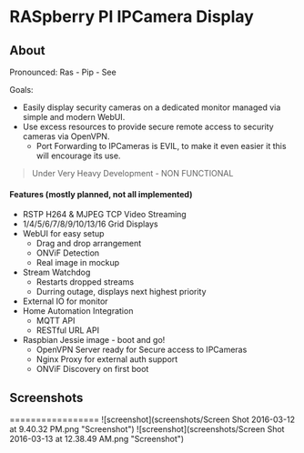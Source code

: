# RASpberry PI IPCamera Display
## About
Pronounced: Ras - Pip - See

Goals:
 * Easily display security cameras on a dedicated monitor managed via simple and modern WebUI.
 * Use excess resources to provide secure remote access to security cameras via OpenVPN.
   * Port Forwarding to IPCameras is EVIL, to make it even easier it this will encourage its use.

> Under Very Heavy Development - NON FUNCTIONAL

#### Features (mostly planned, not all implemented)
* RSTP H264 & MJPEG TCP Video Streaming
* 1/4/5/6/7/8/9/10/13/16 Grid Displays
* WebUI for easy setup
  * Drag and drop arrangement
  * ONViF Detection
  * Real image in mockup
* Stream Watchdog
  * Restarts dropped streams
  * Durring outage, displays next highest priority
* External IO for monitor
* Home Automation Integration
  * MQTT API
  * RESTful URL API
* Raspbian Jessie image - boot and go!
  * OpenVPN Server ready for Secure access to IPCameras
  * Nginx Proxy for external auth support
  * ONViF Discovery on first boot

## Screenshots
=================
![screenshot](screenshots/Screen Shot 2016-03-12 at 9.40.32 PM.png "Screenshot")
![screenshot](screenshots/Screen Shot 2016-03-13 at 12.38.49 AM.png "Screenshot")
